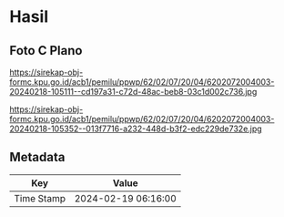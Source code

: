 # Hasil

## Foto C Plano

https://sirekap-obj-formc.kpu.go.id/acb1/pemilu/ppwp/62/02/07/20/04/6202072004003-20240218-105111--cd197a31-c72d-48ac-beb8-03c1d002c736.jpg

https://sirekap-obj-formc.kpu.go.id/acb1/pemilu/ppwp/62/02/07/20/04/6202072004003-20240218-105352--013f7716-a232-448d-b3f2-edc229de732e.jpg


## Metadata

| Key        | Value               |
| ---------- | ------------------- |
| Time Stamp | 2024-02-19 06:16:00 |



